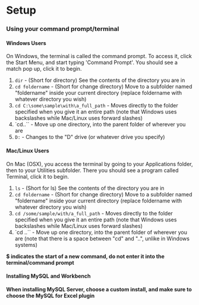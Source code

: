 # Setup

### Using your command prompt/terminal

#### Windows Users
On Windows, the terminal is called the command prompt. To access it, click the Start Menu, and start typing 'Command Prompt'. You should see a match pop up, click it to begin.

1. `dir` - (Short for directory) See the contents of the directory you are in
2. `cd foldername` - (Short for change directory) Move to a subfolder named "foldername" inside your current directory (replace foldername with whatever directory you wish)
3. `cd C:\some\sample\with\a_full_path` - Moves directly to the folder specified when you give it an entire path (note that Windows uses backslashes while Mac/Linux uses forward slashes)
3. `cd..`` - Move up one directory, into the parent folder of wherever you are
4. `D:` - Changes to the "D" drive (or whatever drive you specify)

#### Mac/Linux Users
On Mac (OSX), you access the terminal by going to your Applications folder, then to your Utilities subfolder. There you should see a program called Terminal, click it to begin.

1. `ls` - (Short for ls) See the contents of the directory you are in
2. `cd foldername` - (Short for change directory) Move to a subfolder named "foldername" inside your current directory (replace foldername with whatever directory you wish)
3. `cd /some/sample/with/a_full_path` - Moves directly to the folder specified when you give it an entire path (note that Windows uses backslashes while Mac/Linux uses forward slashes)
3. `cd ..`` - Move up one directory, into the parent folder of wherever you are (note that there is a space between "cd" and "..", unlike in Windows systems)

**$ indicates the start of a new command, do not enter it into the terminal/command prompt**

#### Installing MySQL and Workbench

**When installing MySQL Server, choose a custom install, and make sure to choose the MySQL for Excel plugin**
